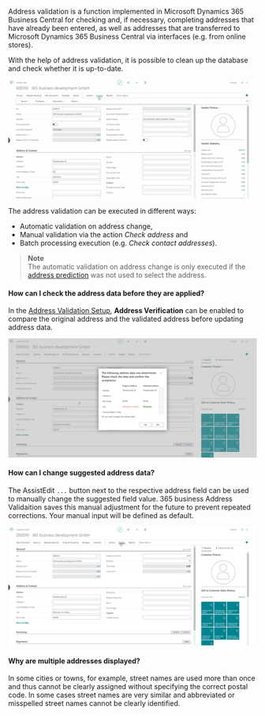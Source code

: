 Address validation is a function implemented in Microsoft Dynamics 365 Business Central for checking and, if necessary, completing addresses that have already been entered, as well as addresses that are transferred to Microsoft Dynamics 365 Business Central via interfaces (e.g. from online stores).

With the help of address validation, it is possible to clean up the database and check whether it is up-to-date.

![Address Validation](/assets/images/365-business-address-validation/addressvalidation.en-US.gif)

The address validation can be executed in different ways:

 - Automatic validation on address change,
 - Manual validation via the action *Check address* and
 - Batch processing execution (e.g. *Check contact addresses*).

> **Note**<br>The automatic validation on address change is only executed if the [address prediction](../address-prediction/) was not used to select the address.

#### How can I check the address data before they are applied?

In the [Address Validation Setup](../setup/), **Address Verification** can be enabled to compare the original address and the validated address before updating address data.

![Address Validation](/assets/images/365-business-address-validation/address-compare.en-US.png)

#### How can I change suggested address data?

The AssistEdit `...` button next to the respective address field can be used to manually change the suggested field value. 365 business Address Validaition saves this manual adjustment for the future to prevent repeated corrections.
Your manual input will be defined as default.

![Address Validation](/assets/images/365-business-address-validation/address-compare.en-US.gif)

#### Why are multiple addresses displayed?

In some cities or towns, for example, street names are used more than once and thus cannot be clearly assigned without specifying the correct postal code. In some cases street names are very similar and abbreviated or misspelled street names cannot be clearly identified.